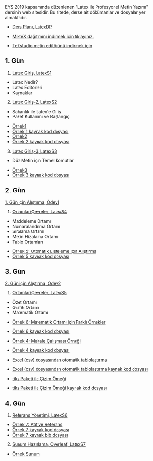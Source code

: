 EYS 2019 kapsamında düzenlenen "Latex ile Profesyonel Metin Yazımı" dersinin web sitesidir. Bu sitede, derse ait dökümanlar ve dosyalar yer almaktadır. 

+ [Ders Planı, LatexDP](dokumanlar/LatexDP.pdf)

+ [MikteX dağıtımını indirmek için tıklayınız.](https://miktex.org/download)
+ [TeXstudio metin editörünü indirmek için](https://www.texstudio.org/)

## 1. Gün

1. [Latex Giriş, LatexS1](dokumanlar/LatexS1.pdf)
- Latex Nedir?
- Latex Editörleri
- Kaynaklar



2. [Latex Giriş-2, LatexS2](dokumanlar/LatexS2.pdf)
- Sahanlık ile Latex'e Giriş
- Paket Kullanımı ve Başlangıç
+ [Örnek1](dokumanlar\Örnek1.pdf)
+ [Örnek 1 kaynak kod dosyası](dokumanlar\Örnek1.tex)
+ [Örnek2](dokumanlar\Örnek2.pdf)
+ [Örnek 2 kaynak kod dosyası](dokumanlar\Örnek2.tex)



3.  [Latex Giriş-3, LatexS3](dokumanlar/LatexS3.pdf)
- Düz Metin için Temel Komutlar
+ [Örnek3](dokumanlar\Örnek3.pdf)
+ [Örnek 3 kaynak kod dosyası](dokumanlar\Örnek3.tex)





## 2. Gün

[1. Gün için Alıştırma, Ödev1](dokumanlar/Ödev1.pdf)

1. [Ortamlar/Çevreler, LatexS4](dokumanlar/LatexS4.pdf)
- Maddeleme Ortamı
- Numaralandırma Ortamı
- Sıralama Ortamı
- Metin Hizalama Ortamı
- Tablo Ortamları


+ [Örnek 5: Otomatik Listeleme için Alıştırma](dokumanlar/Örnek5.pdf)
+ [Örnek 5 kaynak kod dosyası](dokumanlar\Örnek5.tex)

## 3. Gün

[2. Gün için Alıştırma, Ödev2](dokumanlar/Ödev2.docx)

1. [Ortamlar/Çevreler, LatexS5](dokumanlar/LatexS5.pdf)
- Özet Ortamı
- Grafik Ortamı
- Matematik Ortamı

+ [Örnek 6: Matematik Ortamı için Farklı Örnekler](dokumanlar/Örnek6.pdf)
+ [Örnek 6 kaynak kod dosyası](dokumanlar\Örnek6.tex)

+ [Örnek 4: Makale Çalışması Örneği](dokumanlar/Örnek4.pdf)
+ [Örnek 4 kaynak kod dosyası](dokumanlar\Örnek4.tex)


+ [Excel (csv) dosyasından otomatik tablolaştırma](dokumanlar/csvtotable.pdf)
+ [Excel (csv) dosyasından otomatik tablolaştırma kaynak kod dosyası](dokumanlar\csvtotable.tex)

+ [tikz Paketi ile Çizim Örneği](dokumanlar/tikz_ornegi.pdf)
+ [tikz Paketi ile Çizim Örneği kaynak kod dosyası](dokumanlar\tikz_ornegi.tex)

## 4. Gün

1. [Referans Yönetimi, LatexS6](dokumanlar/LatexS6.pdf)


+ [Örnek 7: Atıf ve Referans](dokumanlar/ref.pdf)
+ [Örnek 7 kaynak kod dosyası](dokumanlar\ref.tex)
+ [Örnek 7 kaynak bib dosyası](dokumanlar\mybib.bib)

2. [Sunum Hazırlama, Overleaf, LatexS7](dokumanlar/LatexS7.pdf)

+ [Örnek Sunum](dokumanlar/OrnekSunumDosyaları.zip)